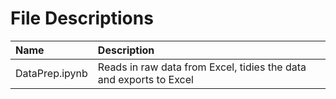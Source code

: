# File Descriptions

| Name                                                     | Description                                                                         |
| :------------------------------------------------------- | :---------------------------------------------------------------------------------- |
| DataPrep.ipynb                                           | Reads in raw data from Excel, tidies the data and exports to Excel                |
